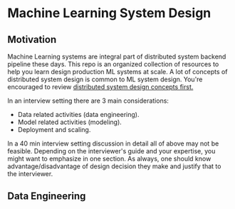 # Machine Learning System Design
## Motivation
Machine Learning systems are integral part of distributed system backend pipeline these days. 
This repo is an organized collection of resources to help you learn design production ML systems at scale. 
A lot of concepts of distributed system design is common to ML system design. 
You're encouraged to review [distributed system design concepts first.](https://github.com/donnemartin/system-design-primer) 

In an interview setting there are 3 main considerations:
* Data related activities (data engineering).
* Model related activities (modeling).
* Deployment and scaling.

In a 40 min interview setting discussion in detail all of above may not be feasible.
Depending on the interviewer's guide and your expertise, you might want to emphasize in
one section. As always, one should know advantage/disadvantage of design decision they make and justify
that to the interviewer.

## Data Engineering

